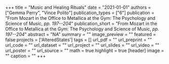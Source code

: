 +++
title = "Music and Healing Rituals"
date = "2021-01-01"
authors = ["Gemma Perry", "Vince Polito"]
publication_types = ["6"]
publication = "From Mozart in the Office to Metallica at the Gym: The Psychology and Science of Music, _pp. 197--204_"
publication_short = "From Mozart in the Office to Metallica at the Gym: The Psychology and Science of Music, _pp. 197--204_"
abstract = "NA"
summary = ""
image_preview = ""
featured = false
projects = ['AlteredStates']
tags = []
url_pdf = ""
url_preprint = ""
url_code = ""
url_dataset = ""
url_project = ""
url_slides = ""
url_video = ""
url_poster = ""
url_source = ""
math = true
highlight = true
[header]
image = ""
caption = ""
+++
